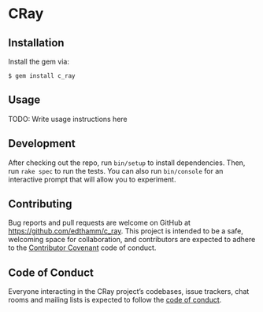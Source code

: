 # CRay


## Installation

Install the gem via:

    $ gem install c_ray

## Usage

TODO: Write usage instructions here

## Development

After checking out the repo, run `bin/setup` to install dependencies. Then, run `rake spec` to run the tests. You can also run `bin/console` for an interactive prompt that will allow you to experiment.

## Contributing

Bug reports and pull requests are welcome on GitHub at https://github.com/edthamm/c_ray. This project is intended to be a safe, welcoming space for collaboration, and contributors are expected to adhere to the [Contributor Covenant](http://contributor-covenant.org) code of conduct.

## Code of Conduct

Everyone interacting in the CRay project’s codebases, issue trackers, chat rooms and mailing lists is expected to follow the [code of conduct](https://github.com/edthamm/c_ray/blob/master/CODE_OF_CONDUCT.md).
